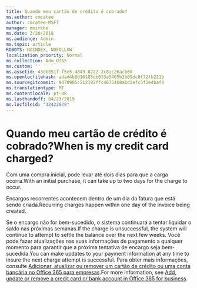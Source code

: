 ```yaml
---
title: Quando meu cartão de crédito é cobrado?
ms.author: cmcatee
author: cmcatee-MSFT
manager: mnirkhe
ms.date: 3/20/2018
ms.audience: Admin
ms.topic: article
ROBOTS: NOINDEX, NOFOLLOW
localization_priority: Normal
ms.collection: Adm_O365
ms.custom: ''
ms.assetid: 43db851f-f5e5-4849-8222-2c8ac26acb60
ms.openlocfilehash: adad4b8d16185db033a5405b2b09dc8f72fb221b
ms.sourcegitcommit: 9d78905c512192ffc4675468abd2efc5f2e4baf4
ms.translationtype: MT
ms.contentlocale: pt-BR
ms.lasthandoff: 04/23/2019
ms.locfileid: "32422828"
---
```

# <a name="when-is-my-credit-card-charged"></a><span data-ttu-id="dfdd8-102">Quando meu cartão de crédito é cobrado?</span><span class="sxs-lookup"><span data-stu-id="dfdd8-102">When is my credit card charged?</span></span>

<span data-ttu-id="dfdd8-103">Com uma compra inicial, pode levar até dois dias para que a carga ocorra.</span><span class="sxs-lookup"><span data-stu-id="dfdd8-103">With an initial purchase, it can take up to two days for the charge to occur.</span></span>
  
<span data-ttu-id="dfdd8-104">Encargos recorrentes acontecem dentro de um dia da fatura que está sendo criada.</span><span class="sxs-lookup"><span data-stu-id="dfdd8-104">Recurring charges happen within one day of the invoice being created.</span></span>
  
<span data-ttu-id="dfdd8-105">Se o encargo não for bem-sucedido, o sistema continuará a tentar liquidar o saldo nas próximas semanas.</span><span class="sxs-lookup"><span data-stu-id="dfdd8-105">If the charge is unsuccessful, the system will continue to attempt to settle the balance over the next few weeks.</span></span> <span data-ttu-id="dfdd8-106">Você pode fazer atualizações nas suas informações de pagamento a qualquer momento para garantir que a próxima tentativa de encargo seja bem-sucedida.</span><span class="sxs-lookup"><span data-stu-id="dfdd8-106">You can make updates to your payment information at any time to insure the next charge attempt is successful.</span></span> <span data-ttu-id="dfdd8-107">Para obter mais informações, consulte [Adicionar, atualizar ou remover um cartão de crédito ou uma conta bancária no Office 365 para empresas](https://support.office.com/article/30ba9c83-50d8-4020-90ed-830a5b8c8724).</span><span class="sxs-lookup"><span data-stu-id="dfdd8-107">For more information, see [Add, update or remove a credit card or bank account in Office 365 for business](https://support.office.com/article/30ba9c83-50d8-4020-90ed-830a5b8c8724).</span></span>
  

